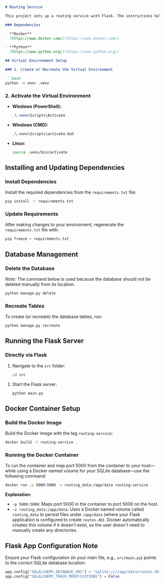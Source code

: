 
```markdown
# Routing Service

This project sets up a routing service with Flask. The instructions below cover how to create a virtual environment, manage dependencies, control the database, and run the application both directly and inside a Docker container.

### Dependencies

- **Docker**  
  [https://www.docker.com/](https://www.docker.com/)

- **Python**  
  [https://www.python.org/](https://www.python.org/)

## Virtual Environment Setup

### 1. Create or Recreate the Virtual Environment

```bash
python -m venv .venv
```

### 2. Activate the Virtual Environment

- **Windows (PowerShell):**
  ```powershell
  .\.venv\Scripts\Activate
  ```

- **Windows (CMD):**
  ```cmd
  .\.venv\Scripts\activate.bat
  ```

- **Linux:**
  ```bash
  source .venv/bin/activate
  ```

## Installing and Updating Dependencies

### Install Dependencies

Install the required dependencies from the `requirements.txt` file:

```bash
pip install -r requirements.txt
```

### Update Requirements

After making changes to your environment, regenerate the `requirements.txt` file with:

```bash
pip freeze > requirements.txt
```

## Database Management

### Delete the Database

*Note:* The command below is used because the database should not be deleted manually from its location.

```bash
python manage.py delete
```

### Recreate Tables

To create (or recreate) the database tables, run:

```bash
python manage.py recreate
```

## Running the Flask Server

### Directly via Flask

1. Navigate to the `src` folder:
   ```bash
   cd src
   ```
2. Start the Flask server:
   ```bash
   python main.py
   ```

## Docker Container Setup

### Build the Docker Image

Build the Docker image with the tag `routing-service`:

```bash
docker build -t routing-service .
```

### Running the Docker Container

To run the container and map port 5000 from the container to your host—while using a Docker named volume for your SQLite database—use the following command:

```bash
docker run -p 5000:5000 -v routing_data:/app/data routing-service
```

**Explanation:**

- `-p 5000:5000`: Maps port 5000 in the container to port 5000 on the host.
- `-v routing_data:/app/data`: Uses a Docker named volume called `routing_data` to persist files under `/app/data` (where your Flask application is configured to create `routes.db`). Docker automatically creates this volume if it doesn't exist, so the user doesn't need to manually create any directories.

## Flask App Configuration Note

Ensure your Flask configuration (in your main file, e.g., `src/main.py`) points to the correct SQLite database location:

```python
app.config["SQLALCHEMY_DATABASE_URI"] = "sqlite:////app/data/routes.db"
app.config["SQLALCHEMY_TRACK_MODIFICATIONS"] = False
```
